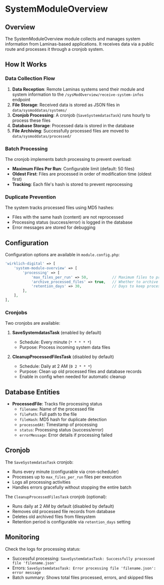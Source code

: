 # SystemModuleOverview

## Overview

The SystemModuleOverview module collects and manages system information from Laminas-based applications. It receives data via a public route and processes it through a cronjob system.

## How It Works

### Data Collection Flow

1. **Data Reception**: Remote Laminas systems send their module and system information to the `/sysModOverview/receive-system-infos` endpoint
2. **File Storage**: Received data is stored as JSON files in `data/sysmoddatas/systems/`
3. **Cronjob Processing**: A cronjob (`SaveSystemdatasTask`) runs hourly to process these files
4. **Database Storage**: Processed data is stored in the database
5. **File Archiving**: Successfully processed files are moved to `data/sysmoddatas/processed/`

### Batch Processing

The cronjob implements batch processing to prevent overload:
- **Maximum Files Per Run**: Configurable limit (default: 50 files)
- **Oldest First**: Files are processed in order of modification time (oldest first)
- **Tracking**: Each file's hash is stored to prevent reprocessing

### Duplicate Prevention

The system tracks processed files using MD5 hashes:
- Files with the same hash (content) are not reprocessed
- Processing status (success/error) is logged in the database
- Error messages are stored for debugging

## Configuration

Configuration options are available in `module.config.php`:

```php
'wirklich-digital' => [
    'system-module-overview' => [
        'processing' => [
            'max_files_per_run' => 50,           // Maximum files to process per cronjob run
            'archive_processed_files' => true,   // Whether to archive processed files
            'retention_days' => 30,              // Days to keep processed files and records
        ],
    ],
],
```

### Cronjobs

Two cronjobs are available:

1. **SaveSystemdatasTask** (enabled by default)
   - Schedule: Every minute (`* * * * *`)
   - Purpose: Process incoming system data files
   
2. **CleanupProcessedFilesTask** (disabled by default)
   - Schedule: Daily at 2 AM (`0 2 * * *`)
   - Purpose: Clean up old processed files and database records
   - Enable in config when needed for automatic cleanup

## Database Entities

- **ProcessedFile**: Tracks file processing status
  - `filename`: Name of the processed file
  - `filePath`: Full path to the file
  - `fileHash`: MD5 hash for duplicate detection
  - `processedAt`: Timestamp of processing
  - `status`: Processing status (success/error)
  - `errorMessage`: Error details if processing failed

## Cronjob

The `SaveSystemdatasTask` cronjob:
- Runs every minute (configurable via cron-scheduler)
- Processes up to `max_files_per_run` files per execution
- Logs all processing activities
- Handles errors gracefully without stopping the entire batch

The `CleanupProcessedFilesTask` cronjob (optional):
- Runs daily at 2 AM by default (disabled by default)
- Removes old processed file records from database
- Deletes old archived files from filesystem
- Retention period is configurable via `retention_days` setting

## Monitoring

Check the logs for processing status:
- Successful processing: `SaveSystemdatasTask: Successfully processed file 'filename.json'`
- Errors: `SaveSystemdatasTask: Error processing file 'filename.json': error message`
- Batch summary: Shows total files processed, errors, and skipped files